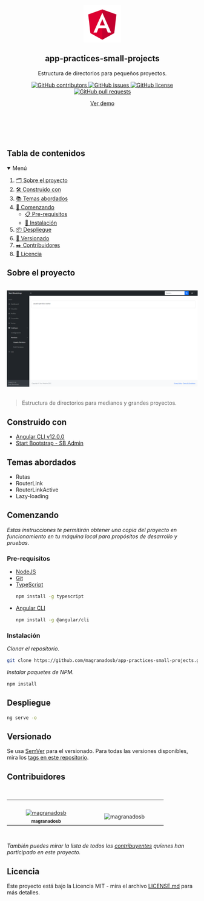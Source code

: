 
<style>
  
  table td, table th {
      padding: 21px 50px 0px 50px;
      border: none;
  }

</style>

<p align="center">
 <img width="100px" src="./src/assets/img/logo.png" align="center" alt="GitHub Readme Stats" />
 <h2 align="center">app-practices-small-projects</h2>
 <p align="center"> Estructura de directorios para pequeños proyectos.</p>
</p>
  <p align="center">
     <a href="https://github.com/magranadosb/app-practices-small-projects/graphs/contributors">
      <img alt="GitHub contributors" src="https://img.shields.io/github/contributors/magranadosb/app-practices-small-projects.svg?style=for-the-badge" />
     </a>
     <a href="https://github.com/magranadosb/app-practices-small-projects/issues">
      <img alt="GitHub issues" src="https://img.shields.io/github/issues/magranadosb/app-practices-small-projects.svg?style=for-the-badge" />
     </a>
     <a href="https://github.com/magranadosb/app-practices-small-projects/blob/main/LICENSE.md">
      <img alt="GitHub license" src="https://img.shields.io/github/license/magranadosb/app-practices-small-projects.svg?style=for-the-badge" />
     </a>
     <a href="https://github.com/magranadosb/app-practices-small-projects/pulls">
      <img alt="GitHub pull requests" src="https://img.shields.io/github/issues-pr/magranadosb/app-practices-small-projects.svg?style=for-the-badge" />
     </a>
</p> 
<p align="center">
    <a href="https://stackblitz.com/github/magranadosb/app-practices-small-projects">Ver demo</a>
</p>
<br/>
<br/>
<br/>
<br/>

## Tabla de contenidos

<details open="open">
  <summary>Menú</summary>
  <ol>
    <li><a href="#sobre-el-proyecto">🗂️ Sobre el proyecto</a></li>
    <li><a href="#construido-con">🛠️ Construido con</a></li>
    <li><a href="#temas-abordados">📚 Temas abordados</a></li>
    <li>
      <a href="#comenzando">🚀 Comenzando</a>
      <ul>
        <li><a href="#pre-requisitos">📋 Pre-requisitos</a></li>
        <li><a href="#instalación">🔧 Instalación</a></li>
      </ul>
    </li>
    <li><a href="#despliegue">📦 Despliegue</a></li>
    <li><a href="#versionado">📌 Versionado</a></li>
    <li><a href="#contribuidores">✒️ Contribuidores</a></li>
    <li><a href="#licencia">📄 Licencia</a></li>
  </ol>
</details>

## Sobre el proyecto

&nbsp;
![](./src/assets/img/header.png)
&nbsp;
 >Estructura de directorios para medianos y grandes proyectos.

## Construido con

* [Angular CLI v12.0.0](https://angular.io/)
* [Start Bootstrap - SB Admin](https://github.com/startbootstrap/startbootstrap-sb-admin)

## Temas abordados

* Rutas
* RouterLink
* RouterLinkActive
* Lazy-loading

## Comenzando

_Estas instrucciones te permitirán obtener una copia del proyecto en funcionamiento en tu máquina local para propósitos de desarrollo y pruebas._

### Pre-requisitos

* [NodeJS](https://nodejs.org/en/)
* [Git](https://git-scm.com)
* [TypeScript](https://www.typescriptlang.org/download)
  ```sh
  npm install -g typescript
  ```
* [Angular CLI](https://angular.io/cli)
  ```sh
  npm install -g @angular/cli
  ```

### Instalación

_Clonar el repositorio._
```sh
git clone https://github.com/magranadosb/app-practices-small-projects.git
```

_Instalar paquetes de NPM._

```sh
npm install
```
## Despliegue

```sh
ng serve -o
```

## Versionado

Se usa [SemVer](http://semver.org/) para el versionado. Para todas las versiones disponibles, mira los [tags en este repositorio](https://github.com/magranadosb/app-practices-small-projects/tags).

## Contribuidores
&nbsp;

<table>
  <tr>
    <td align="center">
      <a href="https://github.com/magranadosb">
        <img src="https://avatars.githubusercontent.com/u/75822956" width="50px;" alt="magranadosb"/><br>
        <sub>
          <b>magranadosb</b>
        </sub>
      </a>
    </td>
    <td align="center">

  ![magranadosb](https://github-readme-stats.vercel.app/api?username=magranadosb&show_icons=true)

  </td>
  </tr>
</table>
&nbsp;

_También puedes mirar la lista de todos los [contribuyentes](https://github.com/magranadosb/app-practices-small-projects/graphs/contributors) quíenes han participado en este proyecto._

## Licencia

Este proyecto está bajo la Licencia MIT - mira el archivo [LICENSE.md](LICENSE.md) para más detalles.
